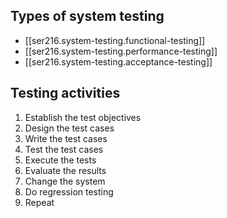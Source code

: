 
## Types of system testing

- [[ser216.system-testing.functional-testing]]
- [[ser216.system-testing.performance-testing]]
- [[ser216.system-testing.acceptance-testing]]

## Testing activities

1. Establish the test objectives
2. Design the test cases
3. Write the test cases
4. Test the test cases
5. Execute the tests
6. Evaluate the results
7. Change the system
8. Do regression testing
9. Repeat